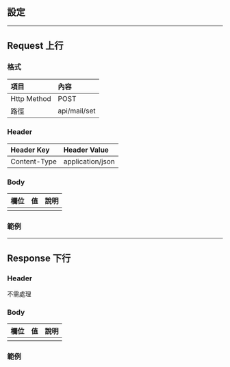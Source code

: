 ## 設定

---

## Request 上行

### 格式

| 項目 | 內容 |
| :--- | :--- |
| Http Method | POST |
| 路徑 | api/mail/set |

### Header

| Header Key | Header Value |
| :--- | :--- |
| Content-Type | application/json |

### Body

| 欄位 | 值 | 說明 |
| :--- | :--- | :--- |
|  |  |  |

### 範例

---

## Response 下行

### Header

不需處理

### Body

| 欄位 | 值 | 說明 |
| :--- | :--- | :--- |
|  |  |  |

### 範例

## 



